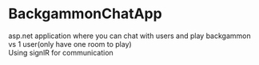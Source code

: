 # BackgammonChatApp
asp.net application where you can chat with users and play backgammon vs 1 user(only have one room to play)
<br />
Using signlR for communication
